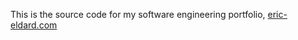This is the source code for my software engineering portfolio, [eric-eldard.com](https://www.eric-eldard.com)